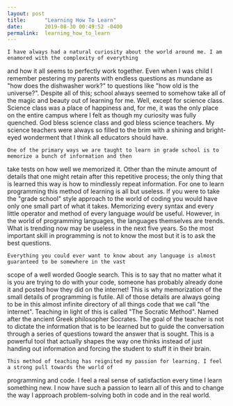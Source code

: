 ```yaml
---
layout: post
title:      "Learning How To Learn"
date:       2019-08-30 00:49:52 -0400
permalink:  learning_how_to_learn
---
```




  	I have always had a natural curiosity about the world around me. I am enamored with the complexity of everything 
and how it all seems to perfectly work together. Even when I was child I remember pestering my parents with endless
questions as mundane as "how does  the dishwasher work?" to questions like "how old is the universe?".  Despite all
of this; school always seemed to somehow take all of the magic and beauty out of learning for me. Well, except for
science class. Science class was a place of happiness and, for me, it was the only place on the entire campus where
I felt as though my curiosity was fully quenched. God bless science class and god bless science teachers. My
 science teachers were always so filled to the brim with a shining and bright-eyed wonderment that I  think all
 educators should have. 
		
 	One of the primary ways we are taught to learn in grade school is to memorize a bunch of information and then
take tests on how well we memorized it. Other than the minute amount of details that one might retain after this
repetitive process; the only thing that is learned this way is how to mindlessly repeat information. For one to
learn programming this method of learning is all but useless. If you were to take the "grade school" style approach
to the world of coding you would have only one small part of what it takes. Memorizing every syntax and every little
operator and method of every language *would* be useful. However, in the world of programming languages, the
languages themselves are trends. What is trending now may be useless in the next five years. So the most important
skill in programming is not to know the most but it is to ask the best questions. 

	Everything you could ever want to know about any language is almost guaranteed to be somewhere in the vast
scope of a well worded Google search. This is to say that no matter what it is you are trying to do with your code,
someone has probably already done it and posted how they did on the internet! This is why memorization of the small
details of programming is futile. All of those details are always going to be in this almost infinite directory of all 
things code that we call "the internet".  Teaching in light of this is called "The Socratic Method". Named after the 
ancient Greek philosopher Socrates. The goal of the teacher is not to dictate the information that is to be learned 
but to guide the conversation through a series of questions toward the answer that is sought. This is a powerful tool 
that actually shapes the way one thinks instead of just handing out information and forcing the student to stuff it in 
their brain.
	
	This method of teaching has reignited my passion for learning. I feel a strong pull towards the world of 
programming and code. I feel a real sense of satisfaction every time I learn something new. I now have such a passion 
to learn all of this and to change the way I approach problem-solving both in code and in the real world.
